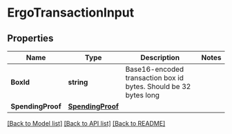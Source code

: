 # ErgoTransactionInput

## Properties

Name | Type | Description | Notes
------------ | ------------- | ------------- | -------------
**BoxId** | **string** | Base16-encoded transaction box id bytes. Should be 32 bytes long | 
**SpendingProof** | [**SpendingProof**](SpendingProof.md) |  | 

[[Back to Model list]](../README.md#documentation-for-models) [[Back to API list]](../README.md#documentation-for-api-endpoints) [[Back to README]](../README.md)



